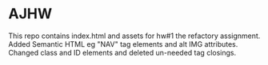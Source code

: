 # AJHW
This repo contains index.html and assets for hw#1 the refactory assignment. 
Added Semantic HTML eg "NAV" tag elements and alt IMG attributes.
Changed class and ID elements and deleted un-needed tag closings.
